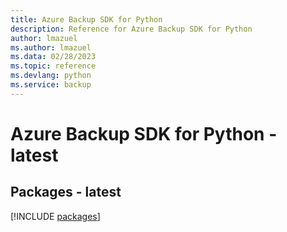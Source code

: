 ```yaml
---
title: Azure Backup SDK for Python
description: Reference for Azure Backup SDK for Python
author: lmazuel
ms.author: lmazuel
ms.data: 02/28/2023
ms.topic: reference
ms.devlang: python
ms.service: backup
---
```

# Azure Backup SDK for Python - latest
## Packages - latest
[!INCLUDE [packages](backup-index.md)]